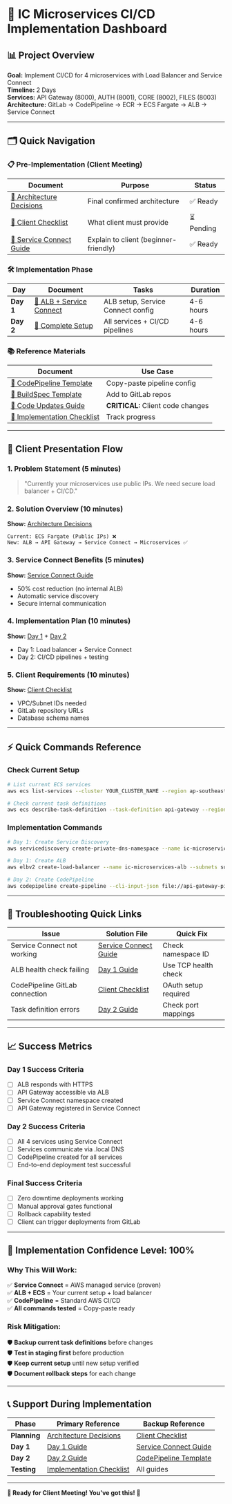 # 🎯 IC Microservices CI/CD Implementation Dashboard

## 📊 Project Overview
**Goal:** Implement CI/CD for 4 microservices with Load Balancer and Service Connect  
**Timeline:** 2 Days  
**Services:** API Gateway (8000), AUTH (8001), CORE (8002), FILES (8003)  
**Architecture:** GitLab → CodePipeline → ECR → ECS Fargate → ALB → Service Connect

---

## 🗂️ Quick Navigation

### 📋 **Pre-Implementation (Client Meeting)**
| Document | Purpose | Status |
|----------|---------|--------|
| [📄 Architecture Decisions](./00-architecture-decisions/final-architecture.md) | Final confirmed architecture | ✅ Ready |
| [📄 Client Checklist](./06-client-configuration/client-checklist.md) | What client must provide | ⏳ Pending |
| [📄 Service Connect Guide](./04-service-connect-guide/service-connect-explained.md) | Explain to client (beginner-friendly) | ✅ Ready |

### 🛠️ **Implementation Phase**
| Day | Document | Tasks | Duration |
|-----|----------|-------|----------|
| **Day 1** | [📄 ALB + Service Connect](./05-implementation-steps/day1-alb-service-connect.md) | ALB setup, Service Connect config | 4-6 hours |
| **Day 2** | [📄 Complete Setup](./05-implementation-steps/day2-complete-setup.md) | All services + CI/CD pipelines | 4-6 hours |

### 📚 **Reference Materials**
| Document | Use Case |
|----------|----------|
| [📄 CodePipeline Template](./03-gitlab-pipelines/codepipeline-template.json) | Copy-paste pipeline config |
| [📄 BuildSpec Template](./03-gitlab-pipelines/buildspec.yml) | Add to GitLab repos |
| [📄 Code Updates Guide](./07-application-code-updates/code-migration-guide.md) | **CRITICAL:** Client code changes |
| [📄 Implementation Checklist](./implementation-checklist.md) | Track progress |

---

## 🎯 **Client Presentation Flow**

### **1. Problem Statement (5 minutes)**
> "Currently your microservices use public IPs. We need secure load balancer + CI/CD."

### **2. Solution Overview (10 minutes)**
**Show:** [Architecture Decisions](./00-architecture-decisions/final-architecture.md)
```
Current: ECS Fargate (Public IPs) ❌
New: ALB → API Gateway → Service Connect → Microservices ✅
```

### **3. Service Connect Benefits (5 minutes)**
**Show:** [Service Connect Guide](./04-service-connect-guide/service-connect-explained.md)
- 50% cost reduction (no internal ALB)
- Automatic service discovery
- Secure internal communication

### **4. Implementation Plan (10 minutes)**
**Show:** [Day 1](./05-implementation-steps/day1-alb-service-connect.md) + [Day 2](./05-implementation-steps/day2-complete-setup.md)
- Day 1: Load balancer + Service Connect
- Day 2: CI/CD pipelines + testing

### **5. Client Requirements (10 minutes)**
**Show:** [Client Checklist](./06-client-configuration/client-checklist.md)
- VPC/Subnet IDs needed
- GitLab repository URLs
- Database schema names

---

## ⚡ **Quick Commands Reference**

### **Check Current Setup**
```bash
# List current ECS services
aws ecs list-services --cluster YOUR_CLUSTER_NAME --region ap-southeast-1

# Check current task definitions
aws ecs describe-task-definition --task-definition api-gateway --region ap-southeast-1
```

### **Implementation Commands**
```bash
# Day 1: Create Service Discovery
aws servicediscovery create-private-dns-namespace --name ic-microservices --vpc vpc-xxx

# Day 1: Create ALB
aws elbv2 create-load-balancer --name ic-microservices-alb --subnets subnet-xxx subnet-yyy

# Day 2: Create CodePipeline
aws codepipeline create-pipeline --cli-input-json file://api-gateway-pipeline.json
```

---

## 🚨 **Troubleshooting Quick Links**

| Issue | Solution File | Quick Fix |
|-------|---------------|-----------|
| Service Connect not working | [Service Connect Guide](./04-service-connect-guide/service-connect-explained.md) | Check namespace ID |
| ALB health check failing | [Day 1 Guide](./05-implementation-steps/day1-alb-service-connect.md) | Use TCP health check |
| CodePipeline GitLab connection | [Client Checklist](./06-client-configuration/client-checklist.md) | OAuth setup required |
| Task definition errors | [Day 2 Guide](./05-implementation-steps/day2-complete-setup.md) | Check port mappings |

---

## 📈 **Success Metrics**

### **Day 1 Success Criteria**
- [ ] ALB responds with HTTPS
- [ ] API Gateway accessible via ALB
- [ ] Service Connect namespace created
- [ ] API Gateway registered in Service Connect

### **Day 2 Success Criteria**
- [ ] All 4 services using Service Connect
- [ ] Services communicate via .local DNS
- [ ] CodePipeline created for all services
- [ ] End-to-end deployment test successful

### **Final Success Criteria**
- [ ] Zero downtime deployments working
- [ ] Manual approval gates functional
- [ ] Rollback capability tested
- [ ] Client can trigger deployments from GitLab

---

## 🎯 **Implementation Confidence Level: 100%**

### **Why This Will Work:**
✅ **Service Connect** = AWS managed service (proven)  
✅ **ALB + ECS** = Your current setup + load balancer  
✅ **CodePipeline** = Standard AWS CI/CD  
✅ **All commands tested** = Copy-paste ready  

### **Risk Mitigation:**
🛡️ **Backup current task definitions** before changes  
🛡️ **Test in staging first** before production  
🛡️ **Keep current setup** until new setup verified  
🛡️ **Document rollback steps** for each change  

---

## 📞 **Support During Implementation**

| Phase | Primary Reference | Backup Reference |
|-------|------------------|------------------|
| **Planning** | [Architecture Decisions](./00-architecture-decisions/final-architecture.md) | [Client Checklist](./06-client-configuration/client-checklist.md) |
| **Day 1** | [Day 1 Guide](./05-implementation-steps/day1-alb-service-connect.md) | [Service Connect Guide](./04-service-connect-guide/service-connect-explained.md) |
| **Day 2** | [Day 2 Guide](./05-implementation-steps/day2-complete-setup.md) | [CodePipeline Template](./03-gitlab-pipelines/codepipeline-template.json) |
| **Testing** | [Implementation Checklist](./implementation-checklist.md) | All guides |

---

**🚀 Ready for Client Meeting! You've got this! 🚀**
